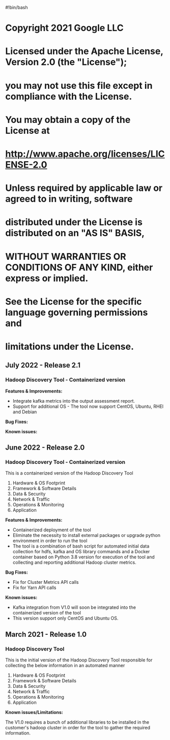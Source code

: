 #!bin/bash
# Copyright 2021 Google LLC
#
# Licensed under the Apache License, Version 2.0 (the "License");
# you may not use this file except in compliance with the License.
# You may obtain a copy of the License at
#
#      http://www.apache.org/licenses/LICENSE-2.0
#
# Unless required by applicable law or agreed to in writing, software
# distributed under the License is distributed on an "AS IS" BASIS,
# WITHOUT WARRANTIES OR CONDITIONS OF ANY KIND, either express or implied.
# See the License for the specific language governing permissions and
# limitations under the License.



## July 2022 - Release 2.1
### Hadoop Discovery Tool - Containerized version

**Features & Improvements:**

* Integrate kafka metrics into the output assessment report.
* Support for additional OS - The tool now support CentOS, Ubuntu, RHEl and Debian



**Bug Fixes:**



**Known issues:**




## June 2022 - Release 2.0

### Hadoop Discovery Tool - Containerized version

This is a containerized version of the Hadoop Discovery Tool

1. Hardware & OS Footprint
2. Framework & Software Details
3. Data & Security
4. Network & Traffic
5. Operations & Monitoring
6. Application

**Features & Improvements:**

* Containerized deployment of the tool
* Eliminate the necessity to install external packages or upgrade python environment in order to run the tool
* The tool is a combination of bash script for automated initial data collection for hdfs, kafka and OS library commands and a Docker container based on Python 3.8 version for execution of the tool and collecting and reporting additional Hadoop cluster metrics.


**Bug Fixes:**
* Fix for Cluster Metrics API calls
* Fix for Yarn API calls


**Known issues:**
-   Kafka integration from V1.0 will soon be integrated into the containerized version of the tool
-   This version support only CentOS and Ubuntu OS.


## March 2021 - Release 1.0

### Hadoop Discovery Tool

This is the initial version of the Hadoop Discovery Tool responsible for collecting the below information in an automated manner

1. Hardware & OS Footprint
2. Framework & Software Details
3. Data & Security
4. Network & Traffic
5. Operations & Monitoring
6. Application

**Known issues/Limitations:**

The V1.0 requires a bunch of additional libraries to be installed in the customer's hadoop cluster in order for the tool to gather the required information.